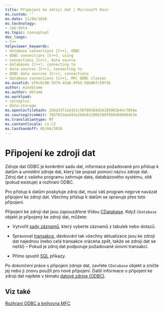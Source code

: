 ```yaml
---
title: Připojení ke zdroji dat | Microsoft Docs
ms.custom: ''
ms.date: 11/04/2016
ms.technology:
- cpp-data
ms.topic: conceptual
dev_langs:
- C++
helpviewer_keywords:
- database connections [C++], ODBC
- ODBC connections [C++], using
- connections [C++], data source
- databases [C++], connecting to
- data sources [C++], connecting to
- ODBC data sources [C++], connections
- database connections [C++], MFC ODBC classes
ms.assetid: ef6c8c98-5979-43a8-9fb5-5bb06fc59f36
author: mikeblome
ms.author: mblome
ms.workload:
- cplusplus
- data-storage
ms.openlocfilehash: 2b6a33f1e2421c56f89184d26185903b4ec7859e
ms.sourcegitcommit: 76b7653ae443a2b8eb1186b789f8503609d6453e
ms.translationtype: MT
ms.contentlocale: cs-CZ
ms.lasthandoff: 05/04/2018
---
```

# <a name="connecting-to-a-data-source"></a>Připojení ke zdroji dat
Zdroje dat ODBC je konkrétní sadu dat, informace požadované pro přístup k datům a umístění zdroje dat, který lze popsat pomocí názvu zdroje dat. Zdroj dat z vašeho programu zahrnuje data, databázového systému, sítě (pokud existuje) a rozhraní ODBC.  
  
 Pro přístup k datům poskytuje zdroj dat, musí váš program nejprve navázat připojení ke zdroji dat. Všechny přístup k datům se spravuje přes toto připojení.  
  
 Připojení ke zdroji dat jsou zapouzdřené třídou [CDatabase](../../mfc/reference/cdatabase-class.md). Když `CDatabase` objekt je připojený ke zdroji dat, můžete:  
  
-   Vytvořit [sady záznamů](../../mfc/reference/crecordset-class.md), který vyberte záznamů z tabulek nebo dotazů.  
  
-   Spravovat [transakce](../../data/odbc/transaction-odbc.md), dávkování tak všechny aktualizace jsou ke zdroji dat najednou (nebo celá transakce vrácena zpět, takže se zdroji dat se neliší) – Pokud je zdroj dat podporuje požadované úrovni transakcí.  
  
-   Přímo spustit [SQL](../../data/odbc/sql.md) příkazy.  
  
 Po dokončení práce s připojení zdroje dat, zavřete `CDatabase` objekt a zničte jej nebo ji znovu použít pro nové připojení. Další informace o připojení ke zdroji dat najdete v tématu [datové zdroje (ODBC)](../../data/odbc/data-source-odbc.md).  
  
## <a name="see-also"></a>Viz také  
 [Rozhraní ODBC a knihovna MFC](../../data/odbc/odbc-and-mfc.md)